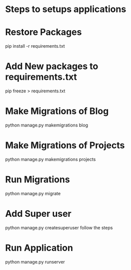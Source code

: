 # Steps to setups applications

# Restore Packages
pip install -r requirements.txt

# Add New packages to requirements.txt
pip freeze > requirements.txt

# Make Migrations of Blog
python manage.py makemigrations blog

# Make Migrations of Projects
python manage.py makemigrations projects

# Run Migrations
python manage.py migrate

# Add Super user
python manage.py createsuperuser
follow the steps

# Run Application
python manage.py runserver  


